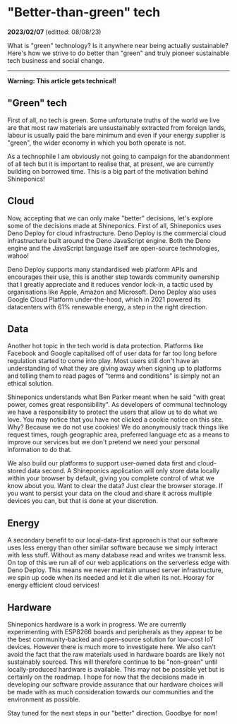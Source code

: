 # "Better-than-green" tech

<p id="date"><strong>2023/02/07</strong> (editted: 08/08/23)</p>
<p id="desc">What is "green" technology? Is it anywhere near being actually sustainable? Here's how we strive to do better than "green" and truly pioneer sustainable tech business and social change.</p>

<hr>

**Warning: This article gets technical!**

## "Green" tech 

First of all, no tech is green. Some unfortunate truths of the world we live are that most raw materials are unsustainably extracted from foreign lands, labour is usually paid the bare minimum and even if your energy supplier is "green", the wider economy in which you both operate is not.

As a technophile I am obviously not going to campaign for the abandonment of all tech but it is important to realise that, at present, we are currently building on borrowed time. This is a big part of the motivation behind Shineponics!

## Cloud

Now, accepting that we can only make "better" decisions, let's explore some of the decisions made at Shineponics. First of all, Shineponics uses Deno Deploy for cloud infrastructure. Deno Deploy is the commercial cloud infrastructure built around the Deno JavaScript engine. Both the Deno engine and the JavaScript language itself are open-source technologies, wahoo! 

Deno Deploy supports many standardised web platform APIs and encourages their use, this is another step towards community ownership that I greatly appreciate and it reduces vendor lock-in, a tactic used by organisations like Apple, Amazon and Microsoft. Deno Deploy also uses Google Cloud Platform under-the-hood, which in 2021 powered its datacenters with 61% renewable energy, a step in the right direction.

## Data

Another hot topic in the tech world is data protection. Platforms like Facebook and Google capitalised off of user data for far too long before regulation started to come into play. Most users still don't have an understanding of what they are giving away when signing up to platforms and telling them to read pages of "terms and conditions" is simply not an ethical solution.

Shineponics understands what Ben Parker meant when he said "with great power, comes great responsibility". As developers of communal technology we have a responsibility to protect the users that allow us to do what we love. You may notice that you have not clicked a cookie notice on this site. Why? Because we do not use cookies! We do anonymously track things like request times, rough geographic area, preferred language etc as a means to improve our services but we don't pretend we need your personal information to do that.

We also build our platforms to support user-owned data first and cloud-stored data second. A Shineponics application will only store data locally within your browser by default, giving you complete control of what we know about you. Want to clear the data? Just clear the browser storage. If you want to persist your data on the cloud and share it across multiple devices you can, but that is done at your discretion. 

## Energy

A secondary benefit to our local-data-first approach is that our software uses less energy than other similar software because we simply interact with less stuff. Without as many database read and writes we transmit less. On top of this we run all of our web applications on the serverless edge with Deno Deploy. This means we never maintain unused server infrastructure, we spin up code when its needed and let it die when its not. Hooray for energy efficient cloud services! 

## Hardware

Shineponics hardware is a work in progress. We are currently experimenting with ESP8266 boards and peripherals as they appear to be the best community-backed and open-source solution for low-cost IoT devices. However there is much more to investigate here. We also can't avoid the fact that the raw materials used in hardware boards are likely not sustainably sourced. This will therefore continue to be "non-green" until locally-produced hardware is available. This may not be possible yet but is certainly on the roadmap. I hope for now that the decisions made in developing our software provide assurance that our hardware choices will be made with as much consideration towards our communities and the environment as possible.

Stay tuned for the next steps in our "better" direction. Goodbye for now!